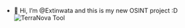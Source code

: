 - 👋 Hi, I’m @Extinwata
and this is my new OSINT project :D
![TerraNova Tool](https://github.com/Extinwata/blob/main/photo_2024-08-20_16-47-24.jpg)
